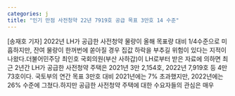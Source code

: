 ```yaml
---
categories: j
title: "인기 만점 사전청약 22년 7919호 공급 목표 3만호 14 수준"
---
```

[송재호 기자] 2022년 LH가 공급한 사전청약 물량이 올해 목표량 대비 1/4수준으로 미흡하지만, 잔여 물량이 한꺼번에 쏟아질 경우 집값 하락을 부추길 위험이 있다는 지적이 나왔다.더불어민주당 최인호 국회의원(부산 사하갑)이 LH로부터 받은 자료에 의하면 최근 2년간 LH가 공급한 사전청약 주택은 2021년 3만 2,154호, 2022년 7,919호 등 4만 73호이다. 국토부의 연간 목표 3만호 대비 2021년에는 7% 초과했지만, 2022년에는 26% 수준에 그쳤다.하지만 공급한 사전청약 주택에 대한 수요자들의 관심은 매우